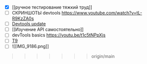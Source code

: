 - [x] [[ручное тестирование тяжкий труд]]
- [ ] СКРИНШОТЫ devtools https://www.youtube.com/watch?v=tL-R9KzZA0s
- [ ] [Devtools update](https://youtu.be/uSrmN_Dy0Wk?si=D--EBHPLpRkwd9jq)
- [ ] [[Изучение API самостоятельно]]
- [ ] devTools basics https://youtu.be/t1c5tNPpXjs
- [ ] [T9](https://ru.wikipedia.org/wiki/T9)
- [ ] ![[IMG_9186.png]]
>>>>>>> origin/main
